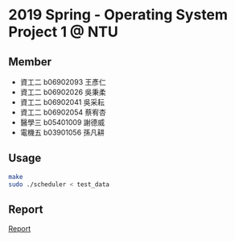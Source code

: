 # 2019 Spring - Operating System Project 1 @ NTU

## Member

* 資工二 b06902093 王彥仁
* 資工二 b06902026 吳秉柔
* 資工二 b06902041 吳采耘
* 資工二 b06902054 蔡宥杏
* 醫學三 b05401009 謝德威
* 電機五 b03901056 孫凡耕

## Usage

```sh
make
sudo ./scheduler < test_data
```

## Report
[Report](https://github.com/wangyenjen/OS-Project-1/blob/master/report.md)
